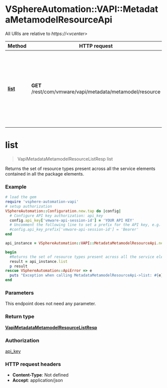 # VSphereAutomation::VAPI::MetadataMetamodelResourceApi

All URIs are relative to *https://&lt;vcenter&gt;*

Method | HTTP request | Description
------------- | ------------- | -------------
[**list**](MetadataMetamodelResourceApi.md#list) | **GET** /rest/com/vmware/vapi/metadata/metamodel/resource | Returns the set of resource types present across all the service elements contained in all the package elements.


# **list**
> VapiMetadataMetamodelResourceListResp list

Returns the set of resource types present across all the service elements contained in all the package elements.

### Example
```ruby
# load the gem
require 'vsphere-automation-vapi'
# setup authorization
VSphereAutomation::Configuration.new.tap do |config|
  # Configure API key authorization: api_key
  config.api_key['vmware-api-session-id'] = 'YOUR API KEY'
  # Uncomment the following line to set a prefix for the API key, e.g. 'Bearer' (defaults to nil)
  #config.api_key_prefix['vmware-api-session-id'] = 'Bearer'
end

api_instance = VSphereAutomation::VAPI::MetadataMetamodelResourceApi.new

begin
  #Returns the set of resource types present across all the service elements contained in all the package elements.
  result = api_instance.list
  p result
rescue VSphereAutomation::ApiError => e
  puts "Exception when calling MetadataMetamodelResourceApi->list: #{e}"
end
```

### Parameters
This endpoint does not need any parameter.

### Return type

[**VapiMetadataMetamodelResourceListResp**](VapiMetadataMetamodelResourceListResp.md)

### Authorization

[api_key](../README.md#api_key)

### HTTP request headers

 - **Content-Type**: Not defined
 - **Accept**: application/json



